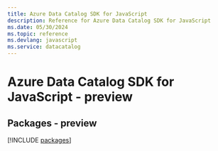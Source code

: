 ```yaml
---
title: Azure Data Catalog SDK for JavaScript
description: Reference for Azure Data Catalog SDK for JavaScript
ms.date: 05/30/2024
ms.topic: reference
ms.devlang: javascript
ms.service: datacatalog
---
```

# Azure Data Catalog SDK for JavaScript - preview
## Packages - preview
[!INCLUDE [packages](data-catalog-index.md)]